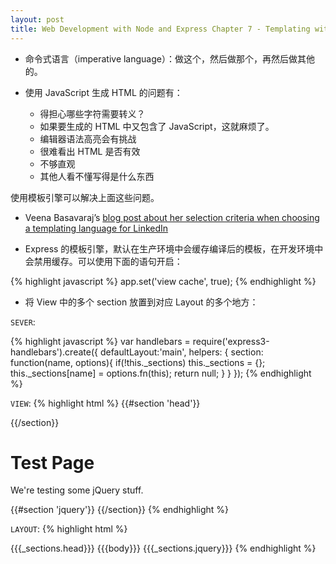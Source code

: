 ```yaml
---
layout: post
title: Web Development with Node and Express Chapter 7 - Templating with Handlebars
---
```


* 命令式语言（imperative language）：做这个，然后做那个，再然后做其他的。

* 使用 JavaScript 生成 HTML 的问题有：

  * 得担心哪些字符需要转义？
  * 如果要生成的 HTML 中又包含了 JavaScript，这就麻烦了。
  * 编辑器语法高亮会有挑战
  * 很难看出 HTML 是否有效
  * 不够直观
  * 其他人看不懂写得是什么东西

使用模板引擎可以解决上面这些问题。

* Veena Basavaraj’s [blog post about her selection criteria when choosing a templating language for LinkedIn](https://engineering.linkedin.com/frontend/client-side-templating-throwdown-mustache-handlebars-dustjs-and-more)

* Express 的模板引擎，默认在生产环境中会缓存编译后的模板，在开发环境中会禁用缓存。可以使用下面的语句开启：

{% highlight javascript %}
app.set('view cache', true);
{% endhighlight %}

* 将 View 中的多个 section 放置到对应 Layout 的多个地方：

`SEVER`:

{% highlight javascript %}
var handlebars = require('express3-handlebars').create({
  defaultLayout:'main',
  helpers: {
    section: function(name, options){
      if(!this._sections) this._sections = {};
      this._sections[name] = options.fn(this);
      return null;
    }
  }
});
{% endhighlight %}

`VIEW`:
{% highlight html %}
{{#section 'head'}}
<!-- we want Google to ignore this page -->
<meta name="robots" content="noindex">
{{/section}}
<h1>Test Page</h1>
<p>We're testing some jQuery stuff.</p>
{{#section 'jquery'}}
<script>
$('document').ready(function(){
  $('h1').html('jQuery Works');
});
</script>
{{/section}}
{% endhighlight %}

`LAYOUT`:
{% highlight html %}
<!doctype html>
<html>
  <head>
    <title>Meadowlark Travel</title>
    {{{_sections.head}}}
  </head>
  <body>
    {{{body}}}
    <script src="http://code.jquery.com/jquery-2.0.2.min.js"></script>
    {{{_sections.jquery}}}
  </body>
</html>
{% endhighlight %}
